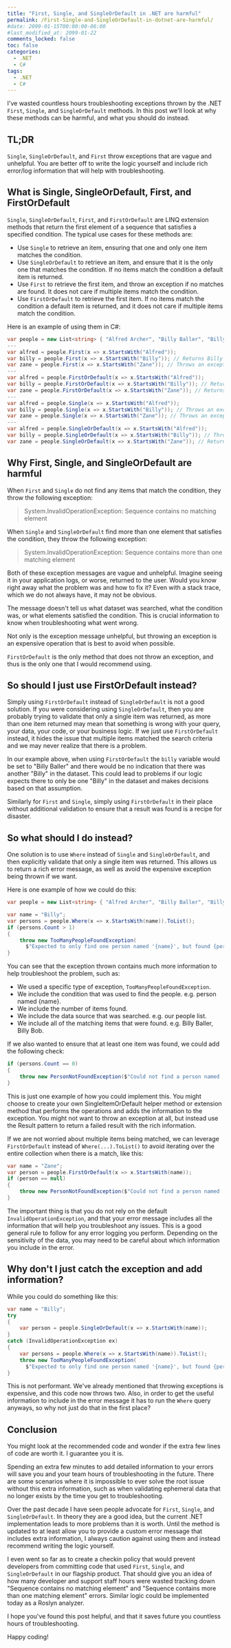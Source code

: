 ```yaml
---
title: "First, Single, and SingleOrDefault in .NET are harmful"
permalink: /First-Single-and-SingleOrDefault-in-dotnet-are-harmful/
#date: 2099-01-15T00:00:00-06:00
#last_modified_at: 2099-01-22
comments_locked: false
toc: false
categories:
  - .NET
  - C#
tags:
  - .NET
  - C#
---
```


I've wasted countless hours troubleshooting exceptions thrown by the .NET `First`, `Single`, and `SingleOrDefault` methods.
In this post we'll look at why these methods can be harmful, and what you should do instead.

## TL;DR

`Single`, `SingleOrDefault`, and `First` throw exceptions that are vague and unhelpful.
You are better off to write the logic yourself and include rich error/log information that will help with troubleshooting.

## What is Single, SingleOrDefault, First, and FirstOrDefault

`Single`, `SingleOrDefault`, `First`, and `FirstOrDefault` are LINQ extension methods that return the first element of a sequence that satisfies a specified condition.
The typical use cases for these methods are:

- Use `Single` to retrieve an item, ensuring that one and only one item matches the condition.
- Use `SingleOrDefault` to retrieve an item, and ensure that it is the only one that matches the condition.
  If no items match the condition a default item is returned.
- Use `First` to retrieve the first item, and throw an exception if no matches are found.
  It does not care if multiple items match the condition.
- Use `FirstOrDefault` to retrieve the first item.
  If no items match the condition a default item is returned, and it does not care if multiple items match the condition.

Here is an example of using them in C#:

```csharp
var people = new List<string> { "Alfred Archer", "Billy Baller", "Billy Bob", "Cathy Carter" };
---
var alfred = people.First(x => x.StartsWith("Alfred"));
var billy = people.First(x => x.StartsWith("Billy")); // Returns Billy Baller
var zane = people.First(x => x.StartsWith("Zane")); // Throws an exception
---
var alfred = people.FirstOrDefault(x => x.StartsWith("Alfred"));
var billy = people.FirstOrDefault(x => x.StartsWith("Billy")); // Returns Billy Baller
var zane = people.FirstOrDefault(x => x.StartsWith("Zane")); // Returns null
---
var alfred = people.Single(x => x.StartsWith("Alfred"));
var billy = people.Single(x => x.StartsWith("Billy")); // Throws an exception
var zane = people.Single(x => x.StartsWith("Zane")); // Throws an exception
---
var alfred = people.SingleOrDefault(x => x.StartsWith("Alfred"));
var billy = people.SingleOrDefault(x => x.StartsWith("Billy")); // Throws an exception
var zane = people.SingleOrDefault(x => x.StartsWith("Zane")); // Returns null
```

## Why First, Single, and SingleOrDefault are harmful

When `First` and `Single` do not find any items that match the condition, they throw the following exception:

> System.InvalidOperationException: Sequence contains no matching element

When `Single` and `SingleOrDefault` find more than one element that satisfies the condition, they throw the following exception:

> System.InvalidOperationException: Sequence contains more than one matching element

Both of these exception messages are vague and unhelpful.
Imagine seeing it in your application logs, or worse, returned to the user.
Would you know right away what the problem was and how to fix it?
Even with a stack trace, which we do not always have, it may not be obvious.

The message doesn't tell us what dataset was searched, what the condition was, or what elements satisfied the condition.
This is crucial information to know when troubleshooting what went wrong.

Not only is the exception message unhelpful, but throwing an exception is an expensive operation that is best to avoid when possible.

`FirstOrDefault` is the only method that does not throw an exception, and thus is the only one that I would recommend using.

## So should I just use FirstOrDefault instead?

Simply using `FirstOrDefault` instead of `SingleOrDefault` is not a good solution.
If you were considering using `SingleOrDefault`, then you are probably trying to validate that only a single item was returned, as more than one item returned may mean that something is wrong with your query, your data, your code, or your business logic.
If we just use `FirstOrDefault` instead, it hides the issue that multiple items matched the search criteria and we may never realize that there is a problem.

In our example above, when using `FirstOrDefault` the `billy` variable would be set to "Billy Baller" and there would be no indication that there was another "Billy" in the dataset.
This could lead to problems if our logic expects there to only be one "Billy" in the dataset and makes decisions based on that assumption.

Similarly for `First` and `Single`, simply using `FirstOrDefault` in their place without additional validation to ensure that a result was found is a recipe for disaster.

## So what should I do instead?

One solution is to use `Where` instead of `Single` and `SingleOrDefault`, and then explicitly validate that only a single item was returned.
This allows us to return a rich error message, as well as avoid the expensive exception being thrown if we want.

Here is one example of how we could do this:

```csharp
var people = new List<string> { "Alfred Archer", "Billy Baller", "Billy Bob", "Cathy Carter" };

var name = "Billy";
var persons = people.Where(x => x.StartsWith(name)).ToList();
if (persons.Count > 1)
{
    throw new TooManyPeopleFoundException(
      $"Expected to only find one person named '{name}', but found {persons.Count} in our people list: {string.Join(", ", persons)}");
}
```

You can see that the exception thrown contains much more information to help troubleshoot the problem, such as:

- We used a specific type of exception, `TooManyPeopleFoundException`.
- We include the condition that was used to find the people. e.g. person named {name}.
- We include the number of items found.
- We include the data source that was searched. e.g. our people list.
- We include all of the matching items that were found. e.g. Billy Baller, Billy Bob.

If we also wanted to ensure that at least one item was found, we could add the following check:

```csharp
if (persons.Count == 0)
{
    throw new PersonNotFoundException($"Could not find a person named '{name}' in our people list.");
}
```

This is just one example of how you could implement this.
You might choose to create your own SingleItemOrDefault helper method or extension method that performs the operations and adds the information to the exception.
You might not want to throw an exception at all, but instead use the Result pattern to return a failed result with the rich information.

If we are not worried about multiple items being matched, we can leverage `FirstOrDefault` instead of `Where(...).ToList()` to avoid iterating over the entire collection when there is a match, like this:

```csharp
var name = "Zane";
var person = people.FirstOrDefault(x => x.StartsWith(name));
if (person == null)
{
    throw new PersonNotFoundException($"Could not find a person named '{name}' in our people list.");
}
```

The important thing is that you do not rely on the default `InvalidOperationException`, and that your error message includes all the information that will help you troubleshoot any issues.
This is a good general rule to follow for any error logging you perform.
Depending on the sensitivity of the data, you may need to be careful about which information you include in the error.

## Why don't I just catch the exception and add information?

While you could do something like this:

```csharp
var name = "Billy";
try
{
    var person = people.SingleOrDefault(x => x.StartsWith(name));
}
catch (InvalidOperationException ex)
{
    var persons = people.Where(x => x.StartsWith(name)).ToList();
    throw new TooManyPeopleFoundException(
      $"Expected to only find one person named '{name}', but found {persons.Count} in our people list: {string.Join(", ", persons)}", ex);
}
```

This is not performant.
We've already mentioned that throwing exceptions is expensive, and this code now throws two.
Also, in order to get the useful information to include in the error message it has to run the `Where` query anyways, so why not just do that in the first place?

## Conclusion

You might look at the recommended code and wonder if the extra few lines of code are worth it.
I guarantee you it is.

Spending an extra few minutes to add detailed information to your errors will save you and your team hours of troubleshooting in the future.
There are some scenarios where it is impossible to ever solve the root issue without this extra information, such as when validating ephemeral data that no longer exists by the time you get to troubleshooting.

Over the past decade I have seen people advocate for `First`, `Single`, and `SingleOrDefault`.
In theory they are a good idea, but the current .NET implementation leads to more problems than it is worth.
Until the method is updated to at least allow you to provide a custom error message that includes extra information, I always caution against using them and instead recommend writing the logic yourself.

I even went so far as to create a checkin policy that would prevent developers from committing code that used `First`, `Single`, and `SingleOrDefault` in our flagship product.
That should give you an idea of how many developer and support staff hours were wasted tracking down "Sequence contains no matching element" and "Sequence contains more than one matching element" errors.
Similar logic could be implemented today as a Roslyn analyzer.

I hope you've found this post helpful, and that it saves future you countless hours of troubleshooting.

Happy coding!
